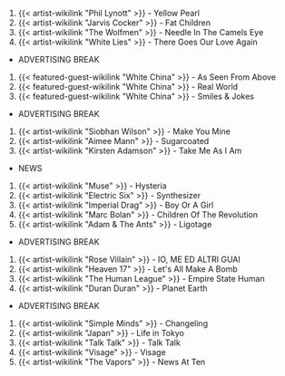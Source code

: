 1. {{< artist-wikilink "Phil Lynott" >}} - Yellow Pearl
2. {{< artist-wikilink "Jarvis Cocker" >}} - Fat Children
3. {{< artist-wikilink "The Wolfmen" >}} - Needle In The Camels Eye
4. {{< artist-wikilink "White Lies" >}} - There Goes Our Love Again

- ADVERTISING BREAK

1. {{< featured-guest-wikilink "White China" >}} - As Seen From Above
2. {{< featured-guest-wikilink "White China" >}} - Real World
3. {{< featured-guest-wikilink "White China" >}} - Smiles & Jokes

- ADVERTISING BREAK

1. {{< artist-wikilink "Siobhan Wilson" >}} - Make You Mine
2. {{< artist-wikilink "Aimee Mann" >}} - Sugarcoated
3. {{< artist-wikilink "Kirsten Adamson" >}} - Take Me As I Am

- NEWS

1. {{< artist-wikilink "Muse" >}} - Hysteria
2. {{< artist-wikilink "Electric Six" >}} - Synthesizer
3. {{< artist-wikilink "Imperial Drag" >}} - Boy Or A Girl
4. {{< artist-wikilink "Marc Bolan" >}} - Children Of The Revolution
5. {{< artist-wikilink "Adam & The Ants" >}} - Ligotage

- ADVERTISING BREAK

1. {{< artist-wikilink "Rose Villain" >}} - IO, ME ED ALTRI GUAI
2. {{< artist-wikilink "Heaven 17" >}} - Let's All Make A Bomb 
3. {{< artist-wikilink "The Human League" >}} - Empire State Human 
4. {{< artist-wikilink "Duran Duran" >}} - Planet Earth

- ADVERTISING BREAK

1. {{< artist-wikilink "Simple Minds" >}} - Changeling 
2. {{< artist-wikilink "Japan" >}} - Life in Tokyo
3. {{< artist-wikilink "Talk Talk" >}} - Talk Talk 
4. {{< artist-wikilink "Visage" >}} - Visage
5. {{< artist-wikilink "The Vapors" >}} - News At Ten

